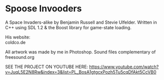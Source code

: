 # Spoose Invooders
A Space Invaders-alike by Benjamin Russell and Stevie Ulfelder. 
Written in C++ using SDL 1.2 & the Boost library for game-state loading.

His website:   
coldco.de

All artwork was made by me in Photoshop. Sound files complementary of freesound.org

SEE THE PROJECT ON YOUTUBE HERE: https://www.youtube.com/watch?v=JuqL5E2N8Rw&index=3&list=PL_BosA1gtgcxPozh5Tu5cqDfAkt5CcVB0
